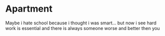 # Apartment
Maybe i hate school because i thought i was smart... but now i see hard work is essential and there is always someone worse and better then you
